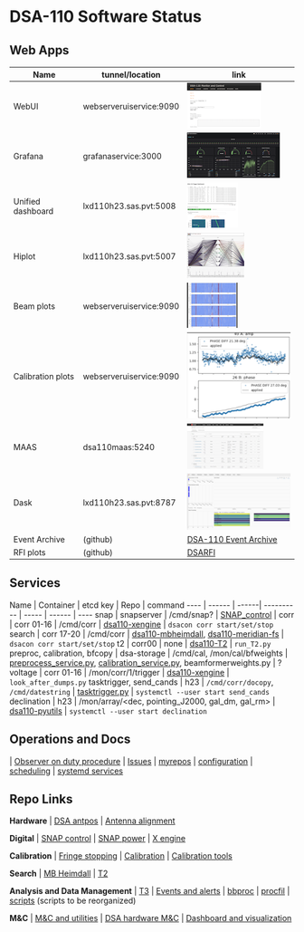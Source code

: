 # DSA-110 Software Status


## Web Apps

Name | tunnel/location | link |
---  | ---             | ---  |
WebUI | webserveruiservice:9090 | [![Web UI](static/webui.png "WebUI")](http://localhost:9090) |
Grafana | grafanaservice:3000 | [![Grafana](static/grafana.png "Grafana")](http://localhost:3000) |
Unified dashboard | lxd110h23.sas.pvt:5008 | [![Unified dashboard](static/dashboard.png "Unified dashboard")](http://localhost:5008) | 
Hiplot | lxd110h23.sas.pvt:5007 | [![Candidate Hiplot](static/hiplot.png "hiplot T2")](http://localhost:5007/?hip.load_uri=%22cluster_output.csv%22&hip.filters=%5B%5D&hip.color_by=%22dm%22&hip.PARALLEL_PLOT.order=%5B%22dm%22%2C%22ibeam%22%2C%22ibox%22%2C%22mjds%22%2C%22snr%22%2C%22trigger%22%2C%22specnum%22%5D&hip.PARALLEL_PLOT.hide=%5B%22cl%22%2C%22cntb%22%2C%22cntc%22%2C%22uid%22%2C%22idm%22%2C%22if%22%2C%22itime%22%2C%22specnum%22%5D&hip.XY.axis_y=%22ibeam%22&hip.XY.axis_x=%22mjds%22&hip.params.ibox.type=%22numericlog%22&hip.PARALLEL_PLOT.invert=%5B%5D) |
Beam plots | webserveruiservice:9090 | [![Beam plots](static/plots.png "Plots")](http://localhost:9090/plots/webPLOTS/beams/) |
Calibration plots | webserveruiservice:9090 | [![Calibration plots](static/calib2.png "Plots")](http://localhost:9090/plots/webPLOTS/calibration/) |
MAAS | dsa110maas:5240 | [![MAAS](static/maas.png "MAAS")](http://localhost:5240) |
Dask | lxd110h23.sas.pvt:8787 | [![dask scheduler](static/dask.png "Dask")](http://localhost:8787) |
Event Archive | (github) | [DSA-110 Event Archive](http://code.deepsynoptic.org/dsa110-archive) |
RFI plots | (github) | [DSARFI](http://greghell.github.io/DSARFI) |

## Services

Name | Container | etcd key | Repo | command
---- | ------ | ------| ---------- | ----- | ------ | ----
snap | snapserver | /cmd/snap? | [SNAP_control](https://github.com/dsa110/SNAP_control) | 
corr | corr 01-16 | /cmd/corr | [dsa110-xengine](https://github.com/dsa110/dsa110-xengine) | `dsacon corr start/set/stop`
search | corr 17-20 | /cmd/corr | [dsa110-mbheimdall](https://github.com/dsa110/dsa110-mbheimdall), [dsa110-meridian-fs](https://github.com/dsa110/dsa110-meridian-fs) | `dsacon corr start/set/stop`
t2 | corr00 | none | [dsa110-T2](https://github.com/dsa110/dsa110-T2) | `run_T2.py`
preproc, calibration, bfcopy | dsa-storage | /cmd/cal, /mon/cal/bfweights | [preprocess_service.py](https://github.com/dsa110/dsa110-calib/blob/main/services/preprocess_service.py), [calibration_service.py](https://github.com/dsa110/dsa110-calib/blob/main/services/calibration_service.py), beamformerweights.py | ?
voltage | corr 01-16 | /mon/corr/1/trigger | [dsa110-xengine](https://github.com/dsa110/dsa110-xengine) | `look_after_dumps.py`
tasktrigger, send_cands | h23 | `/cmd/corr/docopy`, `/cmd/datestring` | [tasktrigger.py](https://github.com/dsa110/dsa110-T3/blob/main/services/tasktrigger.py) | `systemctl --user start send_cands`
declination | h23 | /mon/array/<dec, pointing_J2000, gal_dm, gal_rm> | [dsa110-pyutils](https://github.com/dsa110/dsa110-pyutils/blob/ds/dev/services/update_declination.py) | `systemctl --user start declination`

## Operations and Docs
|
[Observer on duty procedure](https://caltech.sharepoint.com/sites/ovro/projects/_layouts/15/guestaccess.aspx?guestaccesstoken=57nyO0SQ5zF9ZAPSCFxi7YYLCvFydqOI8RpTHwFkUWU%3D&docid=2_0c25a024999414027bf66c42cb1d77ead&rev=1&e=uVcc9v)
|
[Issues](https://github.com/dsa110/dsa110-issues)
|
[myrepos](https://github.com/dsa110/dsa110-shell)
|
[configuration](https://github.com/dsa110/dsa110-cnf)
|
[scheduling](https://github.com/dsa110/dsa110-controlscripts)
|
[systemd services](https://github.com/dsa110/dsa110-systemd)

## Repo Links

**Hardware**
|
[DSA antpos](https://github.com/dsa110/dsa110-antpos)
|
[Antenna alignment](https://github.com/dsa110/dsa110-alignment)


**Digital**
|
[SNAP control](https://github.com/dsa110/SNAP_control/tree/v3)
|
[SNAP power](https://github.com/dsa110/dsa110-powersnap)
|
[X engine](https://github.com/dsa110/dsa110-xengine)


**Calibration**
|
[Fringe stopping](https://github.com/dsa110/dsa110-meridian-fs)
|
[Calibration](https://github.com/dsa110/dsa110-calib)
|
[Calibration tools](https://github.com/dsa110/dsa110-caltools)


**Search**
|
[MB Heimdall](https://github.com/dsa110/dsa110-mbheimdall)
|
[T2](https://dsa110.github.io/dsa110-T2/)


**Analysis and Data Management**
|
[T3](https://github.com/dsa110/dsa110-T3)
|
[Events and alerts](https://github.com/dsa110/dsa110-event)
|
[bbproc](https://github.com/dsa110/dsa110-bbproc)
|
[procfil](https://github.com/dsa110/dsa110-procfil)
|
[scripts](https://github.com/dsa110/dsa110-xengine/tree/v0.9/scripts) (scripts to be reorganized)


**M&C**
|
[M&C and utilities](https://github.com/dsa110/dsa110-pyutils)
|
[DSA hardware M&C](https://github.com/dsa110/dsa110-hwmc)
|
[Dashboard and visualization](https://github.com/dsa110/dsa110-vis)
